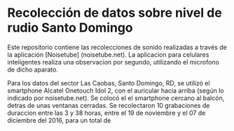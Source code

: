 # Recolección de datos sobre nivel de rudio Santo Domingo

Este repositorio contiene las recolecciones de sonido realizadas a través de la aplicación [Noisetube] (noisetube.net). La aplicacion para celulares inteligentes realiza una observacion por segundo, utilizando el microfono de dicho aparato. 

Para los datos del sector Las Caobas, Santo Domingo, RD, se utilizó el smartphone Alcatel Onetouch Idol 2, con el auricular hacia arriba (según lo indicado por noisetube.net). Se colocó el
el smartphone cercano al balcón, detras de unas ventanas cerradas. Se recolectaron 10 grabaciones de duraccion entre las 3 y 38 horas, entre el 19 de noviembre y el 07 de diciembre del 2016, para un total de   
